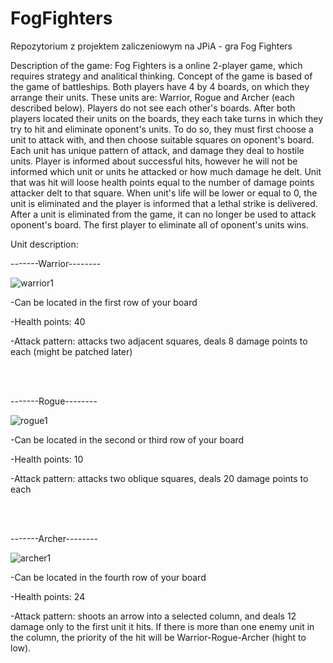 # FogFighters
Repozytorium z projektem zaliczeniowym na JPiA - gra Fog Fighters

Description of the game:
Fog Fighters is a online 2-player game, which requires strategy and analitical thinking. Concept of the game is based of the game of battleships. Both players have 4 by 4 boards, on which they arrange their units. These units are: Warrior, Rogue and Archer (each described below). Players do not see each other's boards. After both players located their units on the boards, they each take turns in which they try to hit and eliminate oponent's units. To do so, they must first choose a unit to attack with, and then choose suitable squares on oponent's board. Each unit has unique pattern of attack, and damage they deal to hostile units. Player is informed about successful hits, however he will not be informed which unit or units he attacked or how much damage he delt. Unit that was hit will loose health points equal to the number of damage points attacker delt to that square. When unit's life will be lower or equal to 0, the unit is eliminated and the player is informed that a lethal strike is delivered. After a unit is eliminated from the game, it can no longer be used to attack oponent's board. The first player to eliminate all of oponent's units wins.

Unit description:

-------Warrior--------

![warrior1](https://user-images.githubusercontent.com/83396630/218150262-ad09768a-f846-411c-9331-2f6bf68eef90.png)

-Can be located in the first row of your board 

-Health points: 40

-Attack pattern: attacks two adjacent squares, deals 8 damage points to each (might be patched later)

<br>
<br>

-------Rogue--------

![rogue1](https://user-images.githubusercontent.com/83396630/218150269-287db46a-413c-4570-aba3-5d42de0f52d3.png)

-Can be located in the second or third row of your board

-Health points: 10

-Attack pattern: attacks two oblique squares, deals 20 damage points to each

<br>
<br>

-------Archer--------

![archer1](https://user-images.githubusercontent.com/83396630/218150268-c4867ee9-a653-4133-8d35-3e665913e821.png)

-Can be located in the fourth row of your board

-Health points: 24

-Attack pattern: shoots an arrow into a selected column, and deals 12 damage only to the first unit it hits. If there is more than one enemy unit in the column, the priority of the hit will be Warrior-Rogue-Archer (hight to low).
